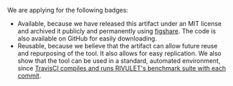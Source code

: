We are applying for the following badges:

* Available, because we have released this artifact under an MIT license and archived it publicly and permanently using [figshare](https://doi.org/10.6084/m9.figshare.11592033). The code is also available on GitHub for easily downloading.
* Reusable, because we believe that the artifact can allow future reuse and repurposing of the tool. It also allows for easy replication. We also show that the tool can be used in a standard, automated environment, since [TravisCI compiles and runs RIVULET's benchmark suite with each commit](https://travis-ci.com/gmu-swe/rivulet).